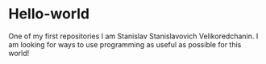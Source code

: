 # Hello-world
One of my first repositories
I am Stanislav Stanislavovich Velikoredchanin. I am looking for ways to use programming as useful as possible for this world!
